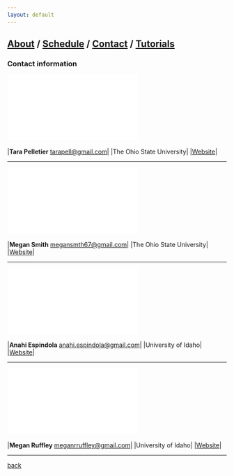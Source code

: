 ```yaml
---
layout: default
---
```

## [About](index.md) / [Schedule](./Schedule.html) / [Contact](./Contact.html) / [Tutorials](./Tutorials.html)

### Contact information

![Tara](./assets/img/Tara.pdf)

|**Tara Pelletier** tarapell@gmail.com| |The Ohio State University|  |[Website](https://sites.google.com/site/taraapelletier/)|
* * *


![Megan1](./assets/img/Megan1.pdf)

|**Megan Smith** megansmth67@gmail.com| |The Ohio State University|
|[Website](https://carstenslab.osu.edu/people.html)|
* * *


![Anahi](./assets/img/Anahi.pdf)

|**Anahi Espindola** anahi.espindola@gmail.com|
|University of Idaho| |[Website](http://anahiespindola.github.io/about-me.html)|
* * *


![Megan0](./assets/img/Megan0.pdf)

|**Megan Ruffley** meganrruffley@gmail.com|
|University of Idaho| |[Website](https://meganruffley.weebly.com)|
* * *

[back](./)
